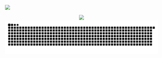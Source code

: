 ![](https://user-images.githubusercontent.com/507615/90595977-95e70e80-e220-11ea-864a-6a61adaff212.png)

<div align="center"> <img height="137px" src="https://github-readme-stats.vercel.app/api?username=xcy960815&hide_title=true&hide_border=true&show_icons=trueline_height=21&text_color=000&icon_color=000&bg_color=0,ea6161,ffc64d,fffc4d,52fa5a&theme=graywhite" /> </div>

<picture>
  <source media="(prefers-color-scheme: dark)" srcset="https://raw.githubusercontent.com/xcy960815/xcy960815/output/github-contribution-grid-snake-dark.svg">
  <source media="(prefers-color-scheme: light)" srcset="https://raw.githubusercontent.com/xcy960815/xcy960815/output/github-contribution-grid-snake.svg">
  <img alt="github contribution grid snake animation" src="https://raw.githubusercontent.com/xcy960815/xcy960815/output/github-contribution-grid-snake.svg">
</picture>
